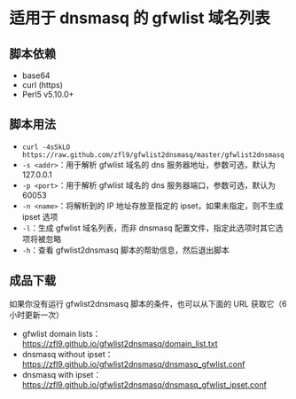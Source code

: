 # 适用于 dnsmasq 的 gfwlist 域名列表
## 脚本依赖
- base64
- curl (https)
- Perl5 v5.10.0+

## 脚本用法
- `curl -4sSkLO https://raw.github.com/zfl9/gfwlist2dnsmasq/master/gfwlist2dnsmasq`
- `-s <addr>`：用于解析 gfwlist 域名的 dns 服务器地址，参数可选，默认为 127.0.0.1
- `-p <port>`：用于解析 gfwlist 域名的 dns 服务器端口，参数可选，默认为 60053
- `-n <name>`：将解析到的 IP 地址存放至指定的 ipset，如果未指定，则不生成 ipset 选项
- `-l`：生成 gfwlist 域名列表，而非 dnsmasq 配置文件，指定此选项时其它选项将被忽略
- `-h`：查看 gfwlist2dnsmasq 脚本的帮助信息，然后退出脚本

## 成品下载
如果你没有运行 gfwlist2dnsmasq 脚本的条件，也可以从下面的 URL 获取它（6 小时更新一次）
- gfwlist domain lists：https://zfl9.github.io/gfwlist2dnsmasq/domain_list.txt
- dnsmasq without ipset：https://zfl9.github.io/gfwlist2dnsmasq/dnsmasq_gfwlist.conf
- dnsmasq with ipset：https://zfl9.github.io/gfwlist2dnsmasq/dnsmasq_gfwlist_ipset.conf
